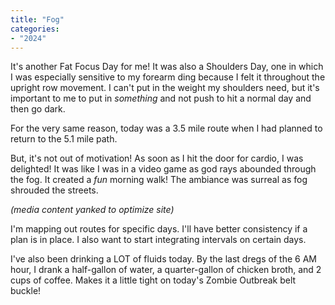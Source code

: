 ```yaml
---
title: "Fog"
categories:
- "2024"
---
```


It's another Fat Focus Day for me!  It was also a Shoulders Day, one in which I was especially sensitive to my forearm ding because I felt it throughout the upright row movement.  I can't put in the weight my shoulders need, but it's important to me to put in *something* and not push to hit a normal day and then go dark.

For the very same reason, today was a 3.5 mile route when I had planned to return to the 5.1 mile path.

But, it's not out of motivation!  As soon as I hit the door for cardio, I was delighted!  It was like I was in a video game as god rays abounded through the fog.  It created a *fun* morning walk!  The ambiance was surreal as fog shrouded the streets.

*(media content yanked to optimize site)*

I'm mapping out routes for specific days.  I'll have better consistency if a plan is in place.  I also want to start integrating intervals on certain days.

I've also been drinking a LOT of fluids today.  By the last dregs of the 6 AM hour, I drank a half-gallon of water, a quarter-gallon of chicken broth, and 2 cups of coffee.  Makes it a little tight on today's Zombie Outbreak belt buckle!

